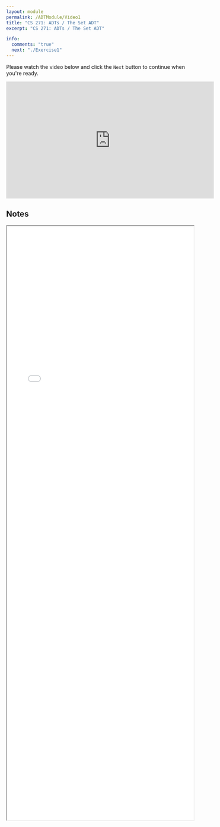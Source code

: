 ```yaml
---
layout: module
permalink: /ADTModule/Video1
title: "CS 271: ADTs / The Set ADT"
excerpt: "CS 271: ADTs / The Set ADT"

info:
  comments: "true"
  next: "./Exercise1"
---
```


<p>
Please watch the video below and click the <code>Next</code> button to continue when you're ready.
</p>

<iframe width="560" height="315" src="https://www.youtube.com/embed/DOlfk1Z4iy4?si=coByknjeHOI0KM-F" title="YouTube video player" frameborder="0" allow="accelerometer; autoplay; clipboard-write; encrypted-media; gyroscope; picture-in-picture; web-share" allowfullscreen></iframe>


<h2>Notes</h2>

<iframe src = "../images/ADTModule/ADT.html" width="100%" height="1600">